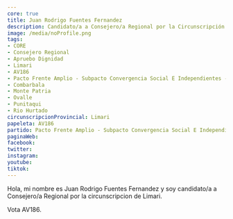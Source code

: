 ```yaml
---
core: true
title: Juan Rodrigo Fuentes Fernandez
description: Candidato/a a Consejero/a Regional por la Circunscripción de Limari
image: /media/noProfile.png
tags:
- CORE
- Consejero Regional
- Apruebo Dignidad
- Limari
- AV186
- Pacto Frente Amplio - Subpacto Convergencia Social E Independientes - Comunes
- Combarbala
- Monte Patria
- Ovalle
- Punitaqui
- Rio Hurtado
circunscripcionProvincial: Limari
papeleta: AV186
partido: Pacto Frente Amplio - Subpacto Convergencia Social E Independientes - Comunes
paginaWeb:
facebook:
twitter:
instagram:
youtube:
tiktok:
---
```

Hola, mi nombre es Juan Rodrigo Fuentes Fernandez y soy candidato/a a Consejero/a Regional por la circunscripcion de Limari.

Vota AV186.
